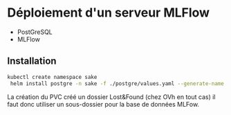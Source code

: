 # Déploiement d'un serveur MLFlow
- PostGreSQL
- MLFlow

## Installation
```sh
kubectl create namespace sake
 helm install postgre -n sake -f ./postgre/values.yaml --generate-name 
```

La création du PVC créé un dossier Lost&Found (chez OVh en tout cas) il faut donc utiliser un sous-dossier pour la base de données MLFow.